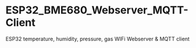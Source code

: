 # ESP32_BME680_Webserver_MQTT-Client
ESP32 temperature, humidity, pressure, gas WIFi Webserver & MQTT client
